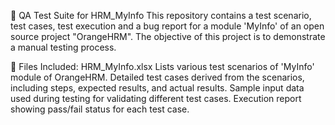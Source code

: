 🧪 QA Test Suite for HRM_MyInfo
This repository contains a test scenario, test cases, test execution and a bug report for a module 'MyInfo' of an open source project "OrangeHRM".
The objective of this project is to demonstrate a manual testing process.

📁 Files Included:
HRM_MyInfo.xlsx
Lists various test scenarios of 'MyInfo' module of OrangeHRM.
Detailed test cases derived from the scenarios, including steps, expected results, and actual results.
Sample input data used during testing for validating different test cases.
Execution report showing pass/fail status for each test case.








